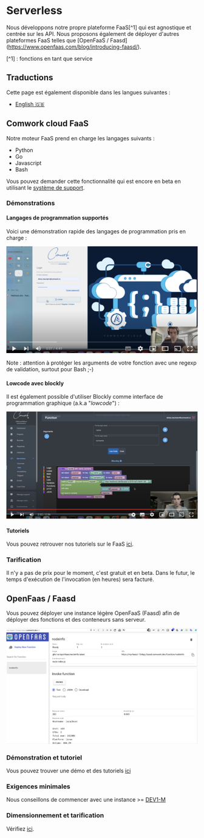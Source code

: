 # Serverless

Nous développons notre propre plateforme FaaS[^1] qui est agnostique et centrée sur les API. Nous proposons également de déployer d'autres plateformes FaaS telles que [OpenFaaS / Faasd] (https://www.openfaas.com/blog/introducing-faasd/).

[^1] : fonctions en tant que service

## Traductions

Cette page est également disponible dans les langues suivantes :
* [English 🇬🇧](../../serverless.md)

## Comwork cloud FaaS

Notre moteur FaaS prend en charge les langages suivants :
* Python
* Go
* Javascript
* Bash

Vous pouvez demander cette fonctionnalité qui est encore en beta en utilisant le [système de support](./tutorials/console/public/support.md).

### Démonstrations

#### Langages de programmation supportés

Voici une démonstration rapide des langages de programmation pris en charge :

[![demo_faas](../../img/demo_faas.png)](https://youtu.be/WgD2QlLeYtg)

Note : attention à protéger les arguments de votre fonction avec une regexp de validation, surtout pour Bash ;-)

#### Lowcode avec blockly

Il est également possible d'utiliser Blockly comme interface de programmation graphique (a.k.a "_lowcode_") :

[![demo_blockly](../../img/demo_blockly.png)](https://youtu.be/ikBNQmlXJY8)

#### Tutoriels

Vous pouvez retrouver nos tutoriels sur le FaaS [ici](./tutorials/faas/README.md).

### Tarification

Il n'y a pas de prix pour le moment, c'est gratuit et en beta. Dans le futur, le temps d'exécution de l'invocation (en heures) sera facturé.

## OpenFaas / Faasd

Vous pouvez déployer une instance légère OpenFaaS (Faasd) afin de déployer des fonctions et des conteneurs sans serveur.

![faasd_gui](../../img/faasd_gui.png)

### Démonstration et tutoriel

Vous pouvez trouver une démo et des tutoriels [ici](./tutorials/faasd.md)

### Exigences minimales

Nous conseillons de commencer avec une instance >= [DEV1-M](../../sizing_pricing.md)

### Dimensionnement et tarification

Vérifiez [ici](../../sizing_pricing.md).
